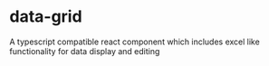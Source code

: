# data-grid
A typescript compatible react component which includes excel like functionality for data display and editing
